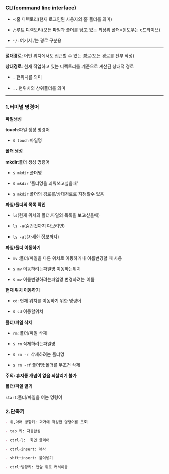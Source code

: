 ### CLI(command line interface)

- `~`:홈 디렉토리(현재 로그인된 사용자의 홈 폴더를 의미)

- `/`:루트 디렉토리(모든 파일과 폴더를 담고 있는 최상위 폴더=윈도우는 c드라이브)

- `~/`: 여기서 /는 경로 구분용

---

__절대경로__: 어떤 위치에서도 접근할 수 있는 경로(모든 경로를 전부 작성)

__상대경로__: 현재 작업하고 있는 디렉토리를 기준으로 계산된 상대적 경로  

- `.` 현위치를 의미

- `..`  현위치의 상위폴더를 의미

---

### 1.터미널 명령어

__파일생성__

__touch__:파일 생성 명령어

- `$ touch` 파일명

__폴더 생성__

__mkdir__:폴더 생성 명령어

- `$ mkdir` 폴더명

- `$ mkdir` '폴더명을 띄워쓰고싶을때'

- `$ mkdir` 폴더의 경로를/상대경로로 지정할수 있음



__파일/폴더의 목록 확인__

- `ls`(현재 위치의 폴더.파일의 목록을 보고싶을때)

- `ls -a`(숨긴것까지 다보려면)

- `ls -al`(자세한 정보까지)



__파일/폴더 이동하기__

- `mv` :폴더/파일을 다른 위치로 이동하거나 이름변경할 때 사용

- `$ mv` 이동하려는파일명 이동하는위치

- `$ mv` 이름변경하려는파일명 변경하려는 이름



__현재 위치 이동하기__

- `cd`: 현재 위치를 이동하기 위한 명령어

- `$ cd` 이동할위치



__폴더/파일 삭제__

- `rm`: 폴더/파일 삭제

- `$ rm` 삭제하려는파일명

- `$ rm -r `삭제하려는 폴더명

- `$ rm -rf` 폴더명:폴더를 무조건 삭제

__주의: 휴지통 개념이 없음 되살리기 불가__



__폴더/파일 열기__

`start`:폴더/파일을 여는 명령어

 

### 2.단축키

```markdown
- 위,아래 방향키: 과거에 작성한 명령어를 조회

- tab 키: 자동완성

- ctrl+l:  화면 클리어

- ctrl+insert: 복사

- shft+insert: 붙여넣기

- ctrl+방향키: 맨앞 뒤로 커서이동
```

